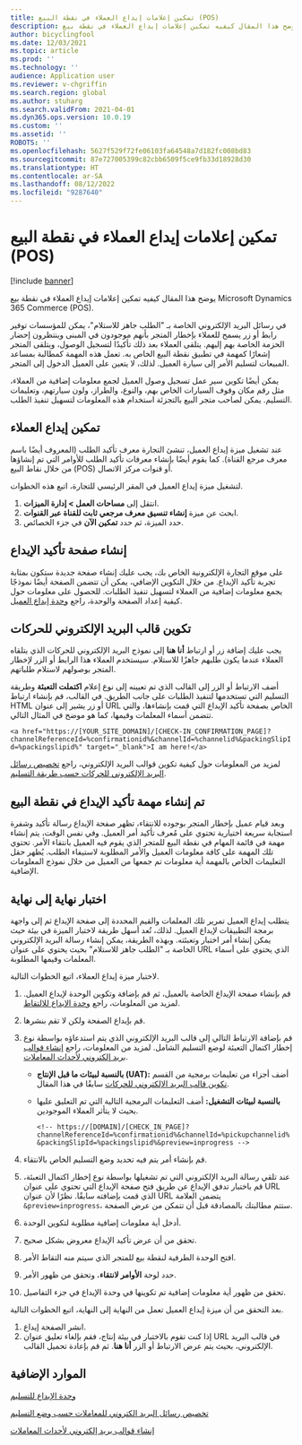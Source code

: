 ```yaml
---
title: تمكين إعلامات إيداع العملاء في نقطة البيع (POS)
description: يوضح هذا المقال كيفيه تمكين إعلامات إيداع العملاء في نقطة بيع Microsoft Dynamics 365 Commerce (POS).
author: bicyclingfool
ms.date: 12/03/2021
ms.topic: article
ms.prod: ''
ms.technology: ''
audience: Application user
ms.reviewer: v-chgriffin
ms.search.region: global
ms.author: stuharg
ms.search.validFrom: 2021-04-01
ms.dyn365.ops.version: 10.0.19
ms.custom: ''
ms.assetid: ''
ROBOTS: ''
ms.openlocfilehash: 5627f529f72fe06103fa64548a7d182fc008bd83
ms.sourcegitcommit: 87e727005399c82cbb6509f5ce9fb33d18928d30
ms.translationtype: HT
ms.contentlocale: ar-SA
ms.lasthandoff: 08/12/2022
ms.locfileid: "9287640"
---
```

# <a name="enable-customer-check-in-notifications-in-point-of-sale-pos"></a>تمكين إعلامات إيداع العملاء في نقطة البيع (POS)

[!include [banner](includes/banner.md)]

يوضح هذا المقال كيفيه تمكين إعلامات إيداع العملاء في نقطة بيع Microsoft Dynamics 365 Commerce (POS).

في رسائل البريد الإلكتروني الخاصة بـ "الطلب جاهز للاستلام"، يمكن للمؤسسات توفير رابط أو زر يسمح للعملاء بإخطار المتجر بأنهم موجودون في المبنى وينتظرون إحضار الحزمة الخاصة بهم إليهم. يتلقى العملاء بعد ذلك تأكيدًا لتسجيل الوصول، ويتلقى المتجر إشعارًا كمهمة في تطبيق نقطة البيع الخاص به. تعمل هذه المهمة كمطالبة بمساعد المبيعات لتسليم الأمر إلى سيارة العميل. لذلك، لا يتعين على العميل الدخول إلى المتجر.

يمكن أيضًا تكوين سير عمل تسجيل وصول العميل لجمع معلومات إضافية من العملاء، مثل رقم مكان وقوف السيارات الخاص بهم، والنوع، والطراز، ولون سيارتهم، وتعليمات التسليم. يمكن لصاحب متجر البيع بالتجزئة استخدام هذه المعلومات لتسهيل تنفيذ الطلب.

## <a name="enable-customer-check-in"></a>تمكين إيداع العملاء

عند تشغيل ميزة إيداع العميل، تنشئ التجارة معرف تأكيد الطلب (المعروف أيضًا باسم معرف مرجع القناة). كما يقوم أيضًا بإنشاء معرفات تأكيد الطلب للأوامر التي تم إنشاؤها من خلال نقاط البيع (POS) أو قنوات مركز الاتصال. 

لتشغيل ميزة إيداع العميل في المقر الرئيسي للتجارة، اتبع هذه الخطوات.

1. انتقل إلى **مساحات العمل \> إدارة الميزات**.
2. ابحث عن ميزة **إنشاء تنسيق معرف مرجعي ثابت للقناة عبر القنوات**. 
3. حدد الميزة، ثم حدد **تمكين الآن** في جزء الخصائص. 

## <a name="create-a-check-in-confirmation-page"></a>إنشاء صفحة تأكيد الإيداع

على موقع التجارة الإلكترونية الخاص بك، يجب عليك إنشاء صفحة جديدة ستكون بمثابة تجربة تأكيد الإيداع. من خلال التكوين الإضافي، يمكن أن تتضمن الصفحة أيضًا نموذجًا يجمع معلومات إضافية من العملاء لتسهيل تنفيذ الطلبات. للحصول على معلومات حول كيفية إعداد الصفحة والوحدة، راجع [وحدة إيداع العميل](check-in-pickup-module.md).

## <a name="configure-the-transactional-email-template"></a>تكوين قالب البريد الإلكتروني للحركات

يجب عليك إضافة زر أو ارتباط **أنا هنا** إلى نموذج البريد الإلكتروني للحركات الذي يتلقاه العملاء عندما يكون طلبهم جاهزًا للاستلام. سيستخدم العملاء هذا الرابط أو الزر لإخطار المتجر بوصولهم لاستلام طلباتهم. 

أضف الارتباط أو الزر إلى القالب الذي تم تعيينه إلى نوع إعلام **اكتملت التعبئة** وطريقة التسليم التي تستخدمها لتنفيذ الطلبات على جانب الطريق. في القالب، قم بإنشاء ارتباط HTML أو زر يشير إلى عنوان URL الخاص بصفحة تأكيد الإيداع التي قمت بإنشاءها، والتي تتضمن أسماء المعلمات وقيمها، كما هو موضح في المثال التالي.

`<a href="https://[YOUR_SITE_DOMAIN]/[CHECK-IN_CONFIRMATION_PAGE]?channelReferenceId=%confirmationid%&channelId=%channelid%&packingSlipId=%packingslipid%" target="_blank">I am here!</a>`

لمزيد من المعلومات حول كيفية تكوين قوالب البريد الإلكتروني، راجع [تخصيص رسائل البريد الإلكتروني للحركات حسب طريقة التسليم](customize-email-delivery-mode.md). 

## <a name="a-check-in-confirmation-task-is-created-in-pos"></a>تم إنشاء مهمة تأكيد الإيداع في نقطة البيع

وبعد قيام عميل بإخطار المتجر بوجوده للانتقاء، تظهر صفحة الإيداع رسالة تأكيد وشفرة استجابة سريعة اختيارية تحتوي على مُعرف تأكيد أمر العميل. وفي نفس الوقت، يتم إنشاء مهمة في قائمة المهام في نقطة البيع للمتجر الذي يقوم فيه العميل بانتقاء الأمر. تحتوي تلك المهمة على كافة معلومات العميل والأمر المطلوبة لاستيفاء الطلب. يُظهر حقل التعليمات الخاص بالمهمة أية معلومات تم جمعها من العميل من خلال نموذج المعلومات الإضافية.

## <a name="end-to-end-testing"></a>اختبار نهاية إلى نهاية

يتطلب إيداع العميل تمرير تلك المعلمات والقيم المحددة إلى صفحة الإيداع ثم إلى واجهة برمجة التطبيقات لإيداع العميل. لذلك، تُعد أسهل طريقة لاختبار الميزة في بيئة حيث يمكن إنشاء أمر اختبار وتعبئته. وبهذه الطريقة، يمكن إنشاء رسالة البريد الإلكتروني الخاصة بـ "الطلب جاهز للاستلام" بحيث يحتوي على عنوان URL الذي يحتوي على أسماء المعلمات وقيمها المطلوبة.

لاختبار ميزة إيداع العملاء، اتبع الخطوات التالية.

1. قم بإنشاء صفحة الإيداع الخاصة بالعميل، ثم قم بإضافة وتكوين الوحدة لإيداع العميل. لمزيد من المعلومات، راجع [‏‫وحدة الإيداع للالتقاط‬](check-in-pickup-module.md). 
1. قم بإيداع الصفحة ولكن لا تقم بنشرها.
1. قم بإضافة الارتباط التالي إلى قالب البريد الإلكتروني الذي يتم استدعاؤه بواسطة نوع إخطار اكتمال التعبئة لوضع التسليم الشامل. لمزيد من المعلومات، راجع [إنشاء قوالب بريد إلكتروني لأحداث المعاملات](email-templates-transactions.md).

    - **بالنسبة لبيئات ما قبل الإنتاج (UAT):** أضف أجزاء من تعليمات برمجية من القسم [‏‫تكوين قالب البريد الإلكتروني للحركات‬](#configure-the-transactional-email-template) سابقًا في هذا المقال.
    - **بالنسبة لبيئات التشغيل:** أضف التعليمات البرمجية التالية التي تم التعليق عليها بحيث لا يتأثر العملاء الموجودين.

        `<!-- https://[DOMAIN]/[CHECK_IN_PAGE]?channelReferenceId=%confirmationid%&channelId=%pickupchannelid%&packingSlipId=%packingslipid%&preview=inprogress -->`

1. قم بإنشاء أمر يتم فيه تحديد وضع التسليم الخاص بالانتقاء.
1. عند تلقي رسالة البريد الإلكتروني التي تم تشغيلها بواسطة نوع إخطار اكتمال التعبئة، قم باختبار تدفق الإيداع عن طريق فتح صفحة الإيداع التي تحتوي على عنوان URL الذي قمت بإضافته سابقًا. نظرًا لأن عنوان URL يتضمن العلامة `&preview=inprogress`، ستتم مطالبتك بالمصادقة قبل أن تتمكن من عرض الصفحة.
1. أدخل أية معلومات إضافية مطلوبة لتكوين الوحدة.
1. تحقق من أن عرض تأكيد الإيداع معروض بشكل صحيح.
1. افتح الوحدة الطرفية لنقطة بيع للمتجر الذي سيتم منه التقاط الأمر.
1. حدد لوحة **الأوامر لانتقاء**، وتحقق من ظهور الأمر.
1. تحقق من ظهور أية معلومات إضافية تم تكوينها في وحدة الإيداع في جزء التفاصيل.

بعد التحقق من أن ميزة إيداع العميل تعمل من النهاية إلى النهاية، اتبع الخطوات التالية.

1. انشر الصفحة إيداع.
1. إذا كنت تقوم بالاختبار في بيئة إنتاج، فقم بإلغاء تعليق عنوان URL في قالب البريد الإلكتروني، بحيث يتم عرض الارتباط أو الزر **أنا هنا**. ثم قم بإعادة تحميل القالب.

## <a name="additional-resources"></a>الموارد الإضافية

[وحدة الإيداع للتسليم](check-in-pickup-module.md)

[تخصيص رسائل البريد الكتروني للمعاملات حسب وضع التسليم](customize-email-delivery-mode.md)

[إنشاء قوالب بريد إلكتروني لأحداث المعاملات](email-templates-transactions.md)
